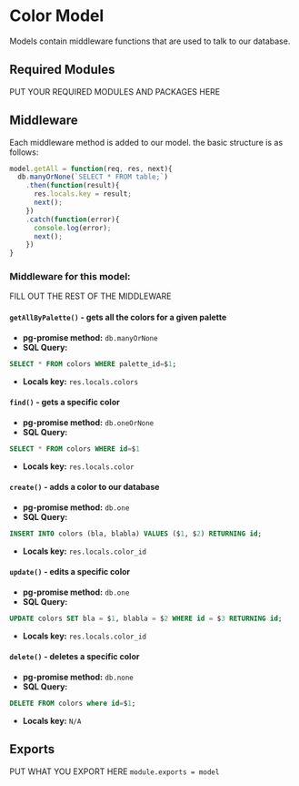 # Color Model
Models contain middleware functions that are used to talk to our database. 

## Required Modules 
PUT YOUR REQUIRED MODULES AND PACKAGES HERE

## Middleware
Each middleware method is added to our model. the basic structure is as follows:

```js
model.getAll = function(req, res, next){
  db.manyOrNone(`SELECT * FROM table;`)
    .then(function(result){
      res.locals.key = result;
      next();
    })
    .catch(function(error){
      console.log(error);
      next();
    })
}
```

### Middleware for this model:

FILL OUT THE REST OF THE MIDDLEWARE

#### `getAllByPalette()` - gets all the colors for a given palette 
- **pg-promise method:** `db.manyOrNone`
- **SQL Query:**
```sql 
SELECT * FROM colors WHERE palette_id=$1;
```
- **Locals key:** `res.locals.colors`

#### `find()` - gets a specific color
- **pg-promise method:**  `db.oneOrNone`
- **SQL Query:**
```sql
SELECT * FROM colors WHERE id=$1
```
- **Locals key:**  `res.locals.color`

#### `create()` - adds a color to our database
- **pg-promise method:** `db.one`
- **SQL Query:**
```sql 
INSERT INTO colors (bla, blabla) VALUES ($1, $2) RETURNING id;
```
- **Locals key:**  `res.locals.color_id`

#### `update()` - edits a specific color
- **pg-promise method:** `db.one`
- **SQL Query:**
```sql 
UPDATE colors SET bla = $1, blabla = $2 WHERE id = $3 RETURNING id;
```
- **Locals key:** `res.locals.color_id`

#### `delete()` - deletes a specific color
- **pg-promise method:** `db.none`
- **SQL Query:**
```sql 
DELETE FROM colors where id=$1;
```
- **Locals key:**  `N/A`


## Exports
PUT WHAT YOU EXPORT HERE
`module.exports = model`